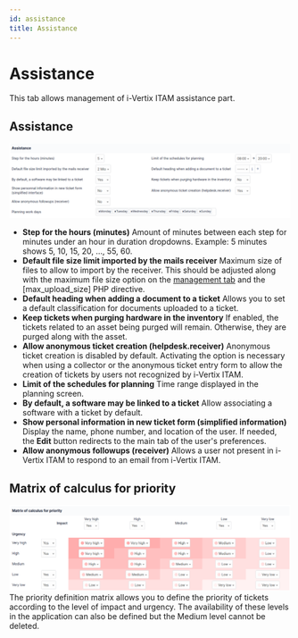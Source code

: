 ```yaml
---
id: assistance
title: Assistance
---
```


# Assistance

This tab allows management of i-Vertix ITAM assistance part.

## Assistance

![image](../../../assets/modules/configuration/images/configAssistance.png)

- **Step for the hours (minutes)** Amount of minutes between each step
  for minutes under an hour in duration dropdowns. Example: 5 minutes
  shows 5, 10, 15, 20, ..., 55, 60.
- **Default file size limit imported by the mails receiver** Maximum
  size of files to allow to import by the receiver. This should be
  adjusted along with the maximum file size option on the [management   tab](management.html) and the [max_upload_size] PHP
  directive.
- **Default heading when adding a document to a ticket** Allows you to
  set a default classification for documents uploaded to a ticket.
- **Keep tickets when purging hardware in the inventory** If enabled,
  the tickets related to an asset being purged will remain. Otherwise,
  they are purged along with the asset.
- **Allow anonymous ticket creation (helpdesk.receiver)** Anonymous
  ticket creation is disabled by default. Activating the option is
  necessary when using a collector or the anonymous ticket entry form to
  allow the creation of tickets by users not recognized by i-Vertix ITAM.
- **Limit of the schedules for planning** Time range displayed in the
  planning screen.
- **By default, a software may be linked to a ticket** Allow associating
  a software with a ticket by default.
- **Show personal information in new ticket form (simplified
  information)** Display the name, phone number, and location of the
  user. If needed, the **Edit** button redirects to the main tab of the
  user's preferences.
- **Allow anonymous followups (receiver)** Allows a user not present in
  i-Vertix ITAM to respond to an email from i-Vertix ITAM.

## Matrix of calculus for priority

![image](../../../assets/modules/assistance/images/priority_matrix.png) The priority
definition matrix allows you to define the priority of tickets according
to the level of impact and urgency. The availability of these levels in
the application can also be defined but the Medium level cannot be
deleted.
